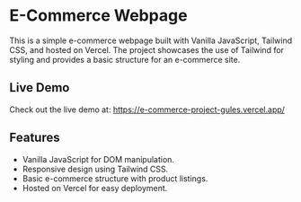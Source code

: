 # E-Commerce Webpage

This is a simple e-commerce webpage built with Vanilla JavaScript, Tailwind CSS, and hosted on Vercel. The project showcases the use of Tailwind for styling and provides a basic structure for an e-commerce site.

## Live Demo

Check out the live demo at: https://e-commerce-project-gules.vercel.app/

## Features

- Vanilla JavaScript for DOM manipulation.
- Responsive design using Tailwind CSS.
- Basic e-commerce structure with product listings.
- Hosted on Vercel for easy deployment.
